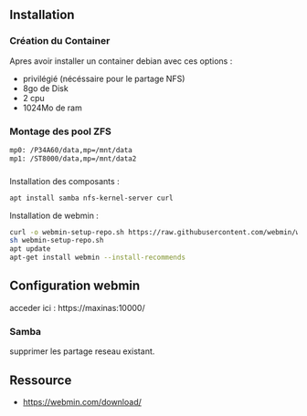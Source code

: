 



## Installation

### Création du Container

Apres avoir installer un container debian avec ces options : 

- privilégié (nécéssaire pour le partage NFS)
- 8go de Disk
- 2 cpu
- 1024Mo de ram

### Montage des pool ZFS

~~~bash
mp0: /P34A60/data,mp=/mnt/data
mp1: /ST8000/data,mp=/mnt/data2
~~~

### 

Installation des composants :

~~~bash
apt install samba nfs-kernel-server curl
~~~

Installation de webmin : 

~~~bash
curl -o webmin-setup-repo.sh https://raw.githubusercontent.com/webmin/webmin/master/webmin-setup-repo.sh
sh webmin-setup-repo.sh
apt update
apt-get install webmin --install-recommends
~~~

## Configuration webmin

acceder ici : https://maxinas:10000/

### Samba

supprimer les partage reseau existant. 



## Ressource 

- https://webmin.com/download/